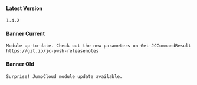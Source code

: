 #### Latest Version

```
1.4.2
```

#### Banner Current

```
Module up-to-date. Check out the new parameters on Get-JCCommandResult https://git.io/jc-pwsh-releasenotes 
```

#### Banner Old

```
Surprise! JumpCloud module update available.
```

